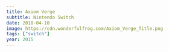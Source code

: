 ```yaml
---
title: Axiom Verge
subtitle: Nintendo Switch
date: 2018-04-10
image: https://cdn.wonderfulfrog.com/Axiom_Verge_Title.png
tags: ["switch"]
year: 2015
---
```

